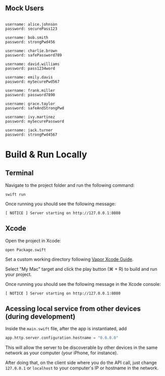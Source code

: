 ## Mock Users

```

username: alice.johnson
password: securePass123

username: bob.smith
password: strongPwd456

username: charlie.brown
password: safePassword789

username: david.williams
password: pass1234word

username: emily.davis
password: mySecurePwd567

username: frank.miller
password: password7890

username: grace.taylor
password: safeAndStrongPwd

username: ivy.martinez
password: mySecurePassword

username: jack.turner
password: strongPwd4567

```

# Build & Run Locally

## Terminal

Navigate to the project folder and run the following command:

`swift run`

Once running you should see the following message:

`[ NOTICE ] Server starting on http://127.0.0.1:8080`

## Xcode

Open the project in Xcode:

`open Package.swift`

Set a custom working directory following [Vapor Xcode Guide](https://docs.vapor.codes/getting-started/xcode/).

Select "My Mac" target and click the play button (⌘ + R) to build and run your project.

Once running you should see the following message in the Xcode console:

`[ NOTICE ] Server starting on http://127.0.0.1:8080`

## Acessing local service from other devices (during development)

Inside the `main.swift` file, after the app is instantiated, add

```swift
app.http.server.configuration.hostname = "0.0.0.0"
```

This will allow the server to be discoverable by other devices in the same network as your computer (your iPhone, for instance). 

After doing that, on the client side where you do the API call, just change `127.0.0.1` or `localhost` to your computer's IP or hostname in the network.


